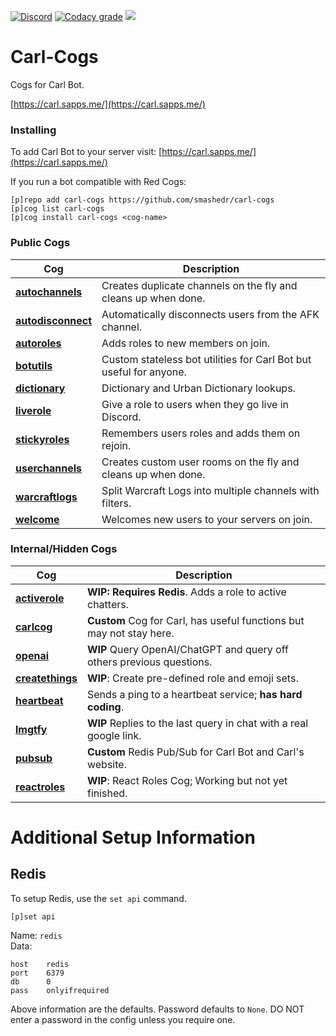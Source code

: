 [![Discord](https://img.shields.io/discord/899171661457293343?color=7289da&label=discord&logo=discord&logoColor=white&style=plastic)](https://discord.gg/wXy6m2X8wY)
[![Codacy grade](https://img.shields.io/codacy/grade/439cde1e5a5b4c649beca9b27ec108aa?logo=codacy&style=plastic)](https://app.codacy.com/gh/smashedr/carl-cogs/dashboard)
[![](https://repository-images.githubusercontent.com/422749366/a8e0e86a-fcdf-42f4-a5f8-63946c0cd272)](https://carl.sapps.me/)
# Carl-Cogs

Cogs for Carl Bot.

[https://carl.sapps.me/](https://carl.sapps.me/)

### Installing

To add Carl Bot to your server visit: [https://carl.sapps.me/](https://carl.sapps.me/)

If you run a bot compatible with Red Cogs:

```
[p]repo add carl-cogs https://github.com/smashedr/carl-cogs
[p]cog list carl-cogs
[p]cog install carl-cogs <cog-name>
```

### Public Cogs

Cog | Description
------------ | -------------
**[autochannels](autochannels/autochannels.py)** | Creates duplicate channels on the fly and cleans up when done.
**[autodisconnect](autodisconnect/autodisconnect.py)** | Automatically disconnects users from the AFK channel.
**[autoroles](autoroles/autoroles.py)** | Adds roles to new members on join.
**[botutils](botutils/botutils.py)** | Custom stateless bot utilities for Carl Bot but useful for anyone.
**[dictionary](dictionary/dictionary.py)** | Dictionary and Urban Dictionary lookups.
**[liverole](liverole/liverole.py)** | Give a role to users when they go live in Discord.
**[stickyroles](stickyroles/stickyroles.py)** | Remembers users roles and adds them on rejoin.
**[userchannels](userchannels/userchannels.py)** | Creates custom user rooms on the fly and cleans up when done.
**[warcraftlogs](warcraftlogs/warcraftlogs.py)** | Split Warcraft Logs into multiple channels with filters.
**[welcome](welcome/welcome.py)** | Welcomes new users to your servers on join.

### Internal/Hidden Cogs

Cog | Description
------------ | -------------
**[activerole](activerole/activerole.py)** | **WIP: Requires Redis**. Adds a role to active chatters.
**[carlcog](carlcog/carlcog.py)**  | **Custom** Cog for Carl, has useful functions but may not stay here.
**[openai](openai/openai.py)**  | **WIP** Query OpenAI/ChatGPT and query off others previous questions.
**[createthings](createthings/createthings.py)** | **WIP**: Create pre-defined role and emoji sets.
**[heartbeat](heartbeat/heartbeat.py)** | Sends a ping to a heartbeat service; **has hard coding**.
**[lmgtfy](lmgtfy/lmgtfy.py)** | **WIP** Replies to the last query in chat with a real google link.
**[pubsub](pubsub/pubsub.py)** | **Custom** Redis Pub/Sub for Carl Bot and Carl's website.
**[reactroles](reactroles/reactroles.py)** | **WIP**: React Roles Cog; Working but not yet finished.

# Additional Setup Information

## Redis
To setup Redis, use the `set api` command.   
```agsl
[p]set api
```
Name: `redis`  
Data:
```agsl
host    redis
port    6379
db      0
pass    onlyifrequired
```
Above information are the defaults. Password defaults to `None`.
DO NOT enter a password in the config unless you require one.
